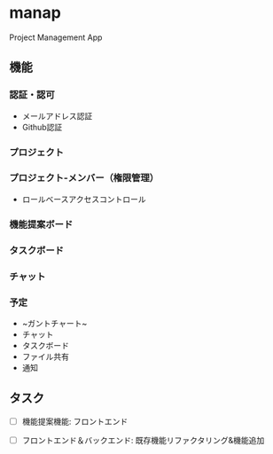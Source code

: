 # manap

Project Management App

## 機能

### 認証・認可
  - メールアドレス認証
  - Github認証

### プロジェクト

### プロジェクト-メンバー（権限管理）
  - ロールベースアクセスコントロール

### 機能提案ボード

### タスクボード

### チャット

### 予定

- ~ガントチャート~
- チャット
- タスクボード
- ファイル共有
- 通知

## タスク

- [ ] 機能提案機能: フロントエンド
- [ ] フロントエンド＆バックエンド: 既存機能リファクタリング&機能追加

